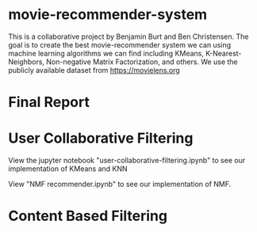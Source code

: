 # movie-recommender-system
This is a collaborative project by Benjamin Burt and Ben Christensen. The goal is to create the best movie-recommender system we can using machine learning algorithms we can find including KMeans, K-Nearest-Neighbors, Non-negative Matrix Factorization, and others. We use the publicly available dataset from https://movielens.org

# Final Report

# User Collaborative Filtering
View the jupyter notebook "user-collaborative-filtering.ipynb" to see our implementation of KMeans and KNN

View "NMF recommender.ipynb" to see our implementation of NMF.

# Content Based Filtering
